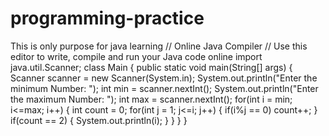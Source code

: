 # programming-practice
This is only purpose for java learning 
// Online Java Compiler
// Use this editor to write, compile and run your Java code online
import java.util.Scanner;
class Main {
public static void main(String[] args) {
Scanner scanner = new Scanner(System.in);
System.out.println("Enter the minimum Number: ");
int min = scanner.nextInt();
System.out.println("Enter the maximum Number: ");
int max = scanner.nextInt();
for(int i = min; i<=max; i++) {
int count = 0;
for(int j = 1; j<=i; j++) {
if(i%j == 0)
count++;
}
if(count == 2) {
System.out.println(i);
}
}
}
}

